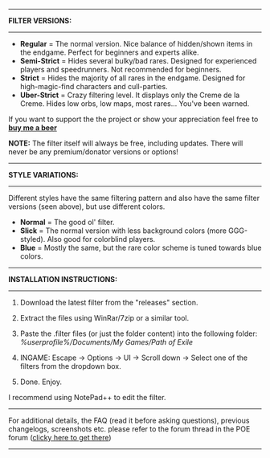 --------------------------

**FILTER VERSIONS:**

--------------------------

- **Regular** = The normal version. Nice balance of hidden/shown items in the endgame. Perfect for beginners and experts alike.
- **Semi-Strict** = Hides several bulky/bad rares. Designed for experienced players and speedrunners. Not recommended for beginners.
- **Strict** = Hides the majority of all rares in the endgame. Designed for high-magic-find characters and cull-parties.
- **Uber-Strict** = Crazy filtering level. It displays only the Creme de la Creme. Hides low orbs, low maps, most rares... You've been warned.

If you want to support the the project or show your appreciation feel free to **[buy me a beer](https://www.paypal.com/cgi-bin/webscr?cmd=_s-xclick&hosted_button_id=6J3S7PBNDQGY2)**

**NOTE:** The filter itself will always be free, including updates. There will never be any premium/donator versions or options!

--------------------------

**STYLE VARIATIONS:**

--------------------------

Different styles have the same filtering pattern and also have the same filter versions (seen above), but use different colors.

- **Normal** = The good ol' filter.
- **Slick** = The normal version with less background colors (more GGG-styled). Also good for colorblind players.
- **Blue** = Mostly the same, but the rare color scheme is tuned towards blue colors.

--------------------------

**INSTALLATION INSTRUCTIONS:**

--------------------------

1) Download the latest filter from the "releases" section. 

2) Extract the files using WinRar/7zip or a similar tool.

3) Paste the .filter files (or just the folder content) into the following folder: *%userprofile%/Documents/My Games/Path of Exile*

4) INGAME: Escape -> Options -> UI -> Scroll down -> Select one of the filters from the dropdown box.

5) Done. Enjoy.

I recommend using NotePad++ to edit the filter.

--------------------------

For additional details, the FAQ (read it before asking questions), previous changelogs, screenshots etc. please refer to the forum thread in the POE forum ([clicky here to get there](https://www.pathofexile.com/forum/view-thread/1246208))

--------------------------
